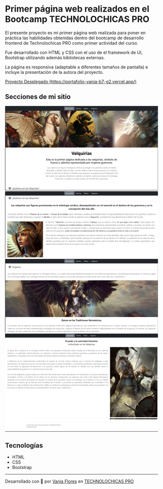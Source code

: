 # Primer página web realizados en el Bootcamp TECHNOLOCHICAS PRO

El presente proyecto es mi primer página web realizada para poner en práctica las habilidades obtenidas dentro del bootcamp de desarrollo frontend de Technolochicas PRO como primer actividad del curso.

Fue desarrollado con HTML y CSS con el uso de el framework de UI, Bootstrap utilizando además bibliotecas externas.

La página es responsiva (adaptable a diferentes tamaños de pantalla) e incluye la presentación de la autora del proyecto.

[Proyecto Desplegado (https://portafolio-vania-b7-g2.vercel.app/)](https://portafolio-vania-b7-g2.vercel.app/)

## Secciones de mi sitio

![Presentación](readme/Principal.PNG)
![Habilidades](readme/quienesson.PNG)
![Proyectos](readme/origenes.PNG)
![Testimonios](readme/poder.PNG)
![Testimonios](readme/footer.PNG)

## Tecnologías

* HTML
* CSS
* Bootstrap

---
Desarrollado con 💜 por [Vania Flores](https://github.com/VaniaFGtz/) en [TECHNOLOCHICAS PRO](https://tecnolochicas.mx/)

<!-- En este repositorio se almacena una página web básica acerca de mis gustos específicamente de una breve historia sobre las guerreras nórdicas -valquirias- historia y orígenes -->
